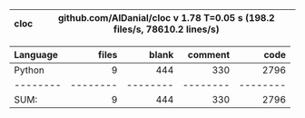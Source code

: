 cloc|github.com/AlDanial/cloc v 1.78  T=0.05 s (198.2 files/s, 78610.2 lines/s)
--- | ---

Language|files|blank|comment|code
:-------|-------:|-------:|-------:|-------:
Python|9|444|330|2796
--------|--------|--------|--------|--------
SUM:|9|444|330|2796
